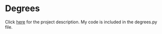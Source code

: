 # Degrees

Click [here](https://cs50.harvard.edu/ai/2023/projects/0/degrees/) for the project description. My code is included in the degrees.py file.
